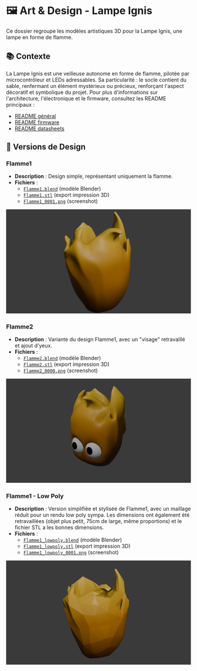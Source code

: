 
# 🖼️ Art & Design - Lampe Ignis

Ce dossier regroupe les modèles artistiques 3D pour la Lampe Ignis, une lampe en forme de flamme.

## 📚 Contexte

La Lampe Ignis est une veilleuse autonome en forme de flamme, pilotée par microcontrôleur et LEDs adressables. Sa particularité : le socle contient du sable, renfermant un élément mystérieux ou précieux, renforçant l'aspect décoratif et symbolique du projet.
Pour plus d'informations sur l'architecture, l'électronique et le firmware, consultez les README principaux :

- [README général](../../README.md)
- [README firmware](../../firmware/README.md)
- [README datasheets](../../docs/datasheets/README.md)

## 🎨 Versions de Design

### Flamme1

- **Description** : Design simple, représentant uniquement la flamme.
- **Fichiers** :
  - [`Flamme1.blend`](Flamme1/Flamme1.blend) (modèle Blender)
  - [`Flamme1.stl`](Flamme1/Flamme1.stl) (export impression 3D)
  - [`Flamme1_0001.png`](Flamme1/Flamme1_0001.png) (screenshot)

![Screenshot Flamme1](Flamme1/Flamme1_0001.png)

### Flamme2

- **Description** : Variante du design Flamme1, avec un "visage" retravaillé et
  ajout d'yeux.
- **Fichiers** :
  - [`Flamme2.blend`](Flamme2/Flamme2.blend) (modèle Blender)
  - [`Flamme2.stl`](Flamme2/Flamme2.stl) (export impression 3D)
  - [`Flamme2_0000.png`](Flamme2/Flamme2_0000.png) (screenshot)

![Screenshot Flamme2](Flamme2/Flamme2_0000.png)

### Flamme1 - Low Poly

- **Description** : Version simplifiée et stylisée de Flamme1, avec un maillage
  réduit pour un rendu low poly sympa. Les dimensions ont également été
  retravaillées (objet plus petit, 75cm de large, même proportions) et le
  fichier STL a les bonnes dimensions.
- **Fichiers** :
  - [`Flamme1_lowpoly.blend`](Flamme1/Flamme1_lowpoly.blend) (modèle Blender)
  - [`Flamme1_lowpoly.stl`](Flamme1/Flamme1_lowpoly.stl) (export impression 3D)
  - [`Flamme1_lowpoly_0001.png`](Flamme1/Flamme1_lowpoly_0001.png) (screenshot)

![Screenshot Flamme1 - Low Poly](Flamme1/Flamme1_lowpoly_0001.png)

